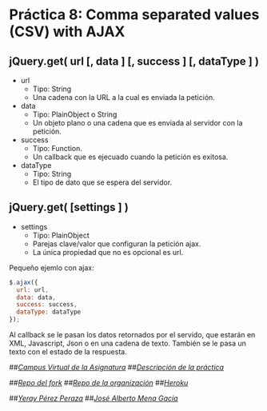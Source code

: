 # Práctica 8: Comma separated values (CSV) with AJAX

## jQuery.get( url [, data ] [, success ] [, dataType ] )
* url
  * Tipo: String
  * Una cadena con la URL a la cual es enviada la petición.
* data
  * Tipo: PlainObject o String
  * Un objeto plano o una cadena que es enviada al servidor con la petición.
* success
  * Tipo: Function.
  * Un callback que es ejecuado cuando la petición es exitosa. 
* dataType
  * Tipo: String
  * El tipo de dato que se espera del servidor.

## jQuery.get( [settings ] )
* settings
  * Tipo: PlainObject
  * Parejas clave/valor que configuran la petición ajax. 
  * La única propiedad que no es opcional es url. 

Pequeño ejemlo con ajax:

```javascript
$.ajax({
  url: url,
  data: data,
  success: success,
  dataType: dataType
});
```

Al callback se le pasan los datos retornados por el servido, que estarán en XML, Javascript, Json o en una cadena de texto. También se le pasa un texto con el estado de la respuesta.

##[_Campus Virtual de la Asignatura_](https://campusvirtual.ull.es/1516/course/view.php?id=144)
##[_Descripción de la práctica_](https://campusvirtual.ull.es/1516/mod/page/view.php?id=189370)

##[_Repo del fork_](https://github.com/alu0100783612/ajax-ecma6-ficheros-mena-yeray)
##[_Repo de la organización_](https://github.com/ULL-ESIT-GRADOII-DSI/ajax-ecma6-ficheros-mena-yeray)
##[_Heroku_](http://csvajax-yeray-mena.herokuapp.com/)


##[_Yeray Pérez Peraza_](http://alu0100783612.github.io/)
##[_José Alberto Mena Gacía_](http://alu0100768893.github.io/)

